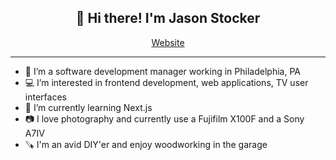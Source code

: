 <h2 align="center">👋 Hi there! I'm Jason Stocker</h3>
<p align="center">
  <a href="https://www.jasonstocker.com">Website</a>
</p>

---

- 🏢 I’m a software development manager working in Philadelphia, PA
- 💻 I’m interested in frontend development, web applications, TV user interfaces
- 📖 I’m currently learning Next.js
- 📷 I love photography and currently use a Fujifilm X100F and a Sony A7IV
- 🪚 I'm an avid DIY'er and enjoy woodworking in the garage

<!---
jbstocker/jbstocker is a ✨ special ✨ repository because its `README.md` (this file) appears on your GitHub profile.
You can click the Preview link to take a look at your changes.
--->
